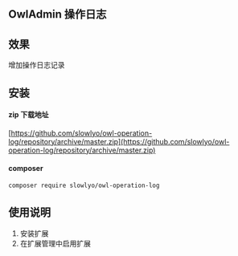 ## OwlAdmin 操作日志

## 效果

增加操作日志记录

## 安装

#### zip 下载地址

[https://github.com/slowlyo/owl-operation-log/repository/archive/master.zip](https://github.com/slowlyo/owl-operation-log/repository/archive/master.zip)

#### composer

```bash
composer require slowlyo/owl-operation-log
```

## 使用说明

1. 安装扩展
2. 在扩展管理中启用扩展
